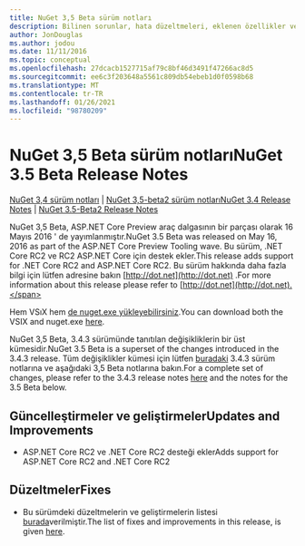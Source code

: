 ```yaml
---
title: NuGet 3,5 Beta sürüm notları
description: Bilinen sorunlar, hata düzeltmeleri, eklenen özellikler ve CCR 'ler dahil olmak üzere NuGet 3,5 Beta sürüm notları.
author: JonDouglas
ms.author: jodou
ms.date: 11/11/2016
ms.topic: conceptual
ms.openlocfilehash: 27dcacb1527715af79c8bf46d3491f47266ac8d5
ms.sourcegitcommit: ee6c3f203648a5561c809db54ebeb1d0f0598b68
ms.translationtype: MT
ms.contentlocale: tr-TR
ms.lasthandoff: 01/26/2021
ms.locfileid: "98780209"
---
```

# <a name="nuget-35-beta-release-notes"></a><span data-ttu-id="adbf2-103">NuGet 3,5 Beta sürüm notları</span><span class="sxs-lookup"><span data-stu-id="adbf2-103">NuGet 3.5 Beta Release Notes</span></span>

<span data-ttu-id="adbf2-104">[NuGet 3,4 sürüm notları](../release-notes/nuget-3.4.md)  |  [NuGet 3,5-beta2 sürüm notları](../release-notes/nuget-3.5-Beta2.md)</span><span class="sxs-lookup"><span data-stu-id="adbf2-104">[NuGet 3.4 Release Notes](../release-notes/nuget-3.4.md) | [NuGet 3.5-Beta2 Release Notes](../release-notes/nuget-3.5-Beta2.md)</span></span>

<span data-ttu-id="adbf2-105">NuGet 3,5 Beta, ASP.NET Core Preview araç dalgasının bir parçası olarak 16 Mayıs 2016 ' de yayımlanmıştır.</span><span class="sxs-lookup"><span data-stu-id="adbf2-105">NuGet 3.5 Beta was released on May 16, 2016 as part of the ASP.NET Core Preview Tooling wave.</span></span> <span data-ttu-id="adbf2-106">Bu sürüm, .NET Core RC2 ve RC2 ASP.NET Core için destek ekler.</span><span class="sxs-lookup"><span data-stu-id="adbf2-106">This release adds support for .NET Core RC2 and ASP.NET Core RC2.</span></span> <span data-ttu-id="adbf2-107">Bu sürüm hakkında daha fazla bilgi için lütfen adresine bakın [http://dot.net](http://dot.net) .</span><span class="sxs-lookup"><span data-stu-id="adbf2-107">For more information about this release please refer to [http://dot.net](http://dot.net).</span></span>

<span data-ttu-id="adbf2-108">Hem VSıX hem [de nuget.exe yükleyebilirsiniz](https://dist.nuget.org/index.html).</span><span class="sxs-lookup"><span data-stu-id="adbf2-108">You can download both the VSIX and nuget.exe [here](https://dist.nuget.org/index.html).</span></span>

<span data-ttu-id="adbf2-109">NuGet 3,5 Beta, 3.4.3 sürümünde tanıtılan değişikliklerin bir üst kümesidir.</span><span class="sxs-lookup"><span data-stu-id="adbf2-109">NuGet 3.5 Beta is a superset of the changes introduced in the 3.4.3 release.</span></span> <span data-ttu-id="adbf2-110">Tüm değişiklikler kümesi için lütfen [buradaki](https://github.com/NuGet/Home/issues?q=is%3Aissue+milestone%3A3.4.3+is%3Aclosed) 3.4.3 sürüm notlarına ve aşağıdaki 3,5 Beta notlarına bakın.</span><span class="sxs-lookup"><span data-stu-id="adbf2-110">For a complete set of changes, please refer to the 3.4.3 release notes [here](https://github.com/NuGet/Home/issues?q=is%3Aissue+milestone%3A3.4.3+is%3Aclosed) and the notes for the 3.5 Beta below.</span></span>

## <a name="updates-and-improvements"></a><span data-ttu-id="adbf2-111">Güncelleştirmeler ve geliştirmeler</span><span class="sxs-lookup"><span data-stu-id="adbf2-111">Updates and Improvements</span></span>

* <span data-ttu-id="adbf2-112">ASP.NET Core RC2 ve .NET Core RC2 desteği ekler</span><span class="sxs-lookup"><span data-stu-id="adbf2-112">Adds support for ASP.NET Core RC2 and .NET Core RC2</span></span>

## <a name="fixes"></a><span data-ttu-id="adbf2-113">Düzeltmeler</span><span class="sxs-lookup"><span data-stu-id="adbf2-113">Fixes</span></span>

* <span data-ttu-id="adbf2-114">Bu sürümdeki düzeltmelerin ve geliştirmelerin listesi [burada](https://github.com/NuGet/Home/issues?q=is%3Aissue+milestone%3A%223.5+Beta%22+is%3Aclosed)verilmiştir.</span><span class="sxs-lookup"><span data-stu-id="adbf2-114">The list of fixes and improvements in this release, is given [here](https://github.com/NuGet/Home/issues?q=is%3Aissue+milestone%3A%223.5+Beta%22+is%3Aclosed).</span></span>